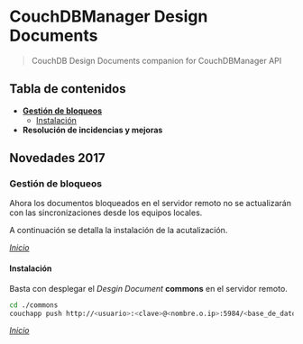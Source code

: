 CouchDBManager Design Documents
===============================
> CouchDB Design Documents companion for CouchDBManager API

## Tabla de contenidos
- **[Gestión de bloqueos](#gestión-de-bloqueos)**
    - [Instalación](#instalación)
- **Resolución de incidencias y mejoras**

## Novedades 2017

### Gestión de bloqueos

Ahora los documentos bloqueados en el servidor remoto no se actualizarán con las sincronizaciones desde los equipos locales.

A continuación se detalla la instalación de la acutalización.

_[Inicio](#tabla-de-contenidos)_

#### Instalación

Basta con desplegar el *Desgin Document* **commons** en el servidor remoto.

```bash
cd ./commons
couchapp push http://<usuario>:<clave>@<nombre.o.ip>:5984/<base_de_datos>
```

_[Inicio](#tabla-de-contenidos)_
